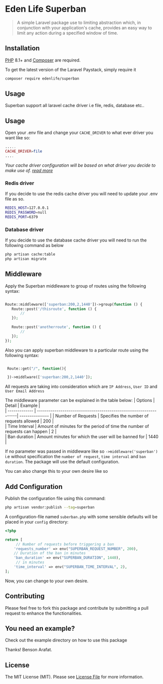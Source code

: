 # Eden Life Superban

> A simple Laravel package use to limiting abstraction which, in conjunction with your application's cache, provides an easy way to limit any action during a specified window of time.

## Installation

[PHP](https://php.net) 8.1+ and [Composer](https://getcomposer.org) are required.

To get the latest version of the Laravel Paystack, simply require it

```bash
composer require edenlife/superban
```

## Usage

Superban support all laravel cache driver i.e file, redis, database etc..

## Usage

Open your .env file and change your `CACHE_DRIVER` to what ever driver you want like so:

```php
.....
CACHE_DRIVER=file
....
```
*Your cache driver configuration will be based on what driver you decide to make use of. [read more](https://laravel.com/docs/10.x/cache)* 

### Redis driver

If you decide to use the redis cache driver you will need to update your .env file as so. 

```bash 
REDIS_HOST=127.0.0.1
REDIS_PASSWORD=null
REDIS_PORT=6379
```

### Database driver  

If you decide to use the database cache driver you will need to run the following command as below 

```bash 
php artisan cache:table  
php artisan migrate
```

## Middleware 

Apply the Superban middleware to group of routes using the following syntax:

```php

Route::middleware(['superban:200,2,1440'])->group(function () {
   Route::post('/thisroute', function () {
       //
   });
 
   Route::post('anotherroute', function () {
       //
   });
});

```

Also you can apply superban middleware to a particular route using the following syntax: 

```php 

 Route::get("/", function(){

 })->middlware(['superban:200,2,1440']);

```

All requests are taking into consideration which are `IP Address`, `User ID` and `User Email Address`

The middleware parameter can be explained in the table below:
| Options       | Detail                                                             | Example   |  
| ------------- | -------------------------------------------------------------------| --------------- | 
| Number of Requests   | Specifies the number of requests allowed                          | 200               |  
| Time Interval | Amount of minutes for the period of time the number of requests can happen    | 2               |  
| Ban duration   | Amount minutes for which the user will be banned for    | 1440              |   


If no parameter was passed in middleware like so `->middleware('superban')` i.e without specification the `number of request`, `time interval` and `ban duration`. The package will use the default configuration. 

You can also change this to your own desire like so

## Add Configuration

Publish the configuration file using this command:

```bash
php artisan vendor:publish --tag=superban
```

A configuration-file named `suberban.php` with some sensible defaults will be placed in your `config` directory:

```php
<?php

return [
     // Number of requests before triggering a ban
    'requests_number' => env("SUPERBAN_REQUEST_NUMBER", 200),
    // Duration of the ban in minutes
    'ban_duration' => env("SUPERBAN_DURATION", 1440),
     // in minutes
    'time_interval' => env("SUPERBAN_TIME_INTERVAL", 2),
];

```

Now, you can change to your own desire.

## Contributing

Please feel free to fork this package and contribute by submitting a pull request to enhance the functionalities.

## You need an example?

Check out the example directory on how to use this package

Thanks!
Benson Arafat.

## License

The MIT License (MIT). Please see [License File](LICENSE.md) for more information.
